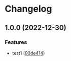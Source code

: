 # Changelog

## 1.0.0 (2022-12-30)


### Features

* test1 ([90de414](https://github.com/AnzhiZhang/MCDReforgedPlugins/commit/90de4141357b0e0447f7dce4baaa390b1f047bdb))
